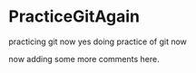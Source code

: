 # PracticeGitAgain
practicing git now
yes doing practice of git now

now adding some more comments here.
